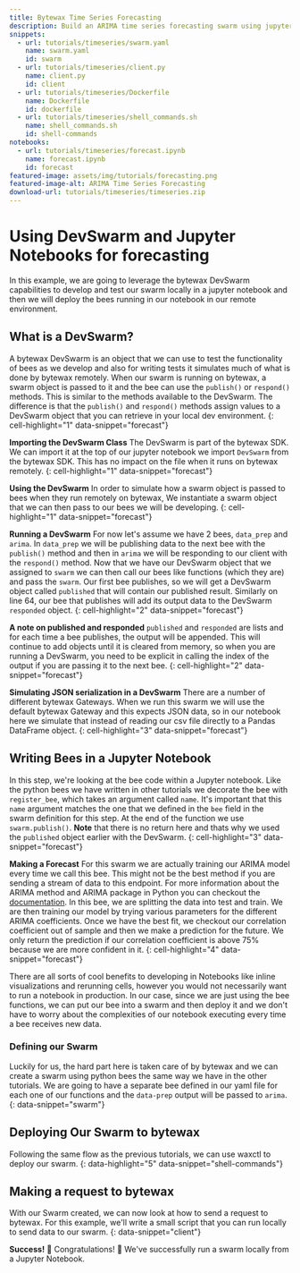 ```yaml
---
title: Bytewax Time Series Forecasting
description: Build an ARIMA time series forecasting swarm using jupyter notebooks and test it with Bytewax DevSwarm.
snippets:
  - url: tutorials/timeseries/swarm.yaml
    name: swarm.yaml
    id: swarm
  - url: tutorials/timeseries/client.py
    name: client.py
    id: client
  - url: tutorials/timeseries/Dockerfile
    name: Dockerfile
    id: dockerfile
  - url: tutorials/timeseries/shell_commands.sh
    name: shell_commands.sh
    id: shell-commands
notebooks:
  - url: tutorials/timeseries/forecast.ipynb
    name: forecast.ipynb
    id: forecast
featured-image: assets/img/tutorials/forecasting.png
featured-image-alt: ARIMA Time Series Forecasting
download-url: tutorials/timeseries/timeseries.zip
---
```


# Using DevSwarm and Jupyter Notebooks for forecasting
In this example, we are going to leverage the bytewax DevSwarm capabilities to develop and test our swarm locally in a jupyter notebook and then we will deploy the bees running in our notebook in our remote environment.

## What is a DevSwarm?
A bytewax DevSwarm is an object that we can use to test the functionality of bees as we develop and also for writing tests it simulates much of what is done by bytewax remotely. When our swarm is running on bytewax, a swarm object is passed to it and the bee can use the `publish()` or `respond()` methods. This is similar to the methods available to the DevSwarm. The difference is that the `publish()` and `respond()` methods assign values to a DevSwarm object that you can retrieve in your local dev environment.
{: cell-highlight="1" data-snippet="forecast"}

**Importing the DevSwarm Class**
The DevSwarm is part of the bytewax SDK. We can import it at the top of our jupyter notebook we import `DevSwarm` from the bytewax SDK. This has no impact on the file when it runs on bytewax remotely.
{: cell-highlight="1" data-snippet="forecast"}

**Using the DevSwarm**
In order to simulate how a swarm object is passed to bees when they run remotely on bytewax, We instantiate a swarm object that we can then pass to our bees we will be developing.
{: cell-highlight="1" data-snippet="forecast"}

**Running a DevSwarm**
For now let's assume we have 2 bees, `data_prep` and `arima`. In `data_prep` we will be publishing data to the next bee with the `publish()` method and then in `arima` we will be responding to our client with the `respond()` method. Now that we have our DevSwarm object that we assigned to `swarm` we can then call our bees like functions (which they are) and pass the `swarm`. Our first bee publishes, so we will get a DevSwarm object called `published` that will contain our published result. Similarly on line 64, our bee that publishes will add its output data to the DevSwarm `responded` object.
{: cell-highlight="2" data-snippet="forecast"}

**A note on published and responded**
`published` and `responded` are lists and for each time a bee publishes, the output will be appended. This will continue to add objects until it is cleared from memory, so when you are running a DevSwarm, you need to be explicit in calling the index of the output if you are passing it to the next bee.
{: cell-highlight="2" data-snippet="forecast"}

**Simulating JSON serialization in a DevSwarm**
There are a number of different bytewax Gateways. When we run this swarm we will use the default bytewax Gateway and this expects JSON data, so in our notebook here we simulate that instead of reading our csv file directly to a Pandas DataFrame object.
{: cell-highlight="3" data-snippet="forecast"}

## Writing Bees in a Jupyter Notebook

In this step, we're looking at the bee code within a Jupyter notebook. Like the python bees we have written in other tutorials we decorate the bee with `register_bee`, which takes an argument called `name`. It's important that this `name` argument matches the one that we defined in the `bee` field in the swarm definition for this step. At the end of the function we use `swarm.publish()`. **Note** that there is no return here and thats why we used the `published` object earlier with the DevSwarm.
{: cell-highlight="3" data-snippet="forecast"}

**Making a Forecast**
For this swarm we are actually training our ARIMA model every time we call this bee. This might not be the best method if you are sending a stream of data to this endpoint. For more information about the ARIMA method and ARIMA package in Python you can checkout the [documentation](https://pypi.org/project/pmdarima/). In this bee, we are splitting the data into test and train. We are then training our model by trying various parameters for the different ARIMA coefficients. Once we have the best fit, we checkout our correlation coefficient out of sample and then we make a prediction for the future. We only return the prediction if our correlation coefficient is above 75% because we are more confident in it.
{: cell-highlight="4" data-snippet="forecast"}

There are all sorts of cool benefits to developing in Notebooks like inline visualizations and rerunning cells, however you would not necessarily want to run a notebook in production. In our case, since we are just using the bee functions, we can put our bee into a swarm and then deploy it and we don't have to worry about the complexities of our notebook executing every time a bee receives new data.

### Defining our Swarm

Luckily for us, the hard part here is taken care of by bytewax and we can create a swarm using python bees the same way we have in the other tutorials. We are going to have a separate bee defined in our yaml file for each one of our functions and the `data-prep` output will be passed to `arima`.
{: data-snippet="swarm"}

## Deploying Our Swarm to bytewax

Following the same flow as the previous tutorials, we can use waxctl to deploy our swarm.
{: data-highlight="5" data-snippet="shell-commands"}

## Making a request to bytewax

With our Swarm created, we can now look at how to send a request to bytewax. For this example, we'll write a small script that you can run locally to send data to our swarm.
{: data-snippet="client"}

**Success!**
🐝 Congratulations! 🐝 We've successfully run a swarm locally from a Jupyter Notebook.
